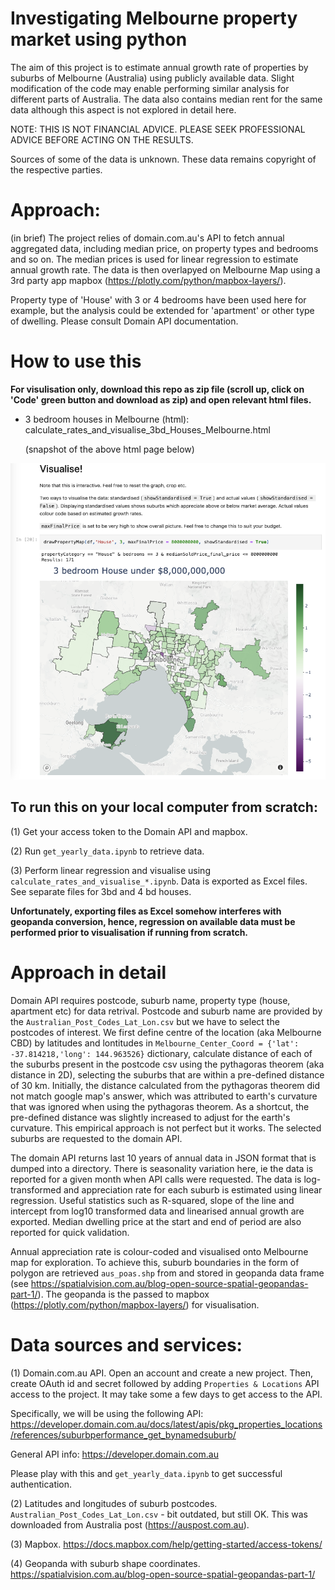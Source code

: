 # Investigating Melbourne property market using python

The aim of this project is to estimate annual growth rate of properties by suburbs of Melbourne (Australia) using publicly available data. Slight modification of the code may enable performing similar analysis for different parts of Australia. The data also contains median rent for the same data although this aspect is not explored in detail here.  

NOTE: THIS IS NOT FINANCIAL ADVICE. PLEASE SEEK PROFESSIONAL ADVICE BEFORE ACTING ON THE RESULTS. 

Sources of some of the data is unknown. These data remains copyright of the respective parties. 

# Approach: 
(in brief)
The project relies of domain.com.au's API to fetch annual aggregated data, including median price, on property types and bedrooms and so on. The median prices is used for linear regression to estimate annual growth rate. The data is then overlapyed on Melbourne Map using a 3rd party app mapbox (https://plotly.com/python/mapbox-layers/).

Property type of 'House' with 3 or 4 bedrooms have been used here for example, but the analysis could be extended for 'apartment' or other type of dwelling. Please consult Domain API documentation. 

# How to use this

**For visulisation only, download this repo as zip file (scroll up, click on 'Code' green button and download as zip) and open relevant html files.** 

- 3 bedroom houses in Melbourne (html): calculate_rates_and_visualise_3bd_Houses_Melbourne.html

  (snapshot of the above html page below) 

![3bd_House_Melb.png](https://github.com/jsha129/PropertyPy/blob/498386efb26ea37d9a73addfdb7274a73458b97e/3bd_House_Melb.png?raw=true)

## To run this on your local computer from scratch:

(1) Get your access token to the Domain API and mapbox.

(2) Run `get_yearly_data.ipynb` to retrieve data.

(3) Perform linear regression and visualise using `calculate_rates_and_visualise_*.ipynb`. Data is exported as Excel files. See separate files for 3bd and 4 bd houses. 

**Unfortunately, exporting files as Excel somehow interferes with geopanda conversion, hence, regression on available data must be performed prior to visualisation if running from scratch.**


# Approach in detail
Domain API requires postcode, suburb name, property type (house, apartment etc) for data retrival. Postcode and suburb name are provided by the `Australian_Post_Codes_Lat_Lon.csv` but we have to select the postcodes of interest. We first define centre of the location (aka Melbourne CBD) by latitudes and lontitudes in `Melbourne_Center_Coord = {'lat': -37.814218,'long': 144.963526}` dictionary, calculate distance of each of the suburbs present in the postcode csv using the pythagoras theorem (aka distance in 2D), selecting the suburbs that are within a pre-defined distance of 30 km. Initially, the distance calculated from the pythagoras theorem did not match google map's answer, which was attributed to earth's curvature that was ignored when using the pythagoras theorem. As a shortcut, the pre-defined distance was slightly increased to adjust for the earth's curvature. This empirical approach is not perfect but it works. The selected suburbs are requested to the domain API.

The domain API returns last 10 years of annual data in JSON format that is dumped into a directory. There is seasonality variation here, ie the data is reported for a given month when API calls were requested. The data is log-transformed and appreciation rate for each suburb is estimated using linear regression. Useful statistics such as R-squared, slope of the line and intercept from log10 transformed data and linearised annual growth are exported. Median dwelling price at the start and end of period are also reported for quick validation. 


Annual appreciation rate is colour-coded and  visualised onto Melbourne map for exploration. To achieve this, suburb boundaries in the form of polygon are retrieved `aus_poas.shp` from and stored in geopanda data frame (see https://spatialvision.com.au/blog-open-source-spatial-geopandas-part-1/). The geopanda is the passed to  mapbox (https://plotly.com/python/mapbox-layers/) for visualisation. 

# Data sources and services: 
(1) Domain.com.au API. Open an account and create a new project. Then, create OAuth id and secret followed by adding `Properties & Locations` API access to the project. It may take some a few days to get access to the API.

Specifically, we will be using the following API: https://developer.domain.com.au/docs/latest/apis/pkg_properties_locations/references/suburbperformance_get_bynamedsuburb/

General API info: https://developer.domain.com.au

Please play with this and `get_yearly_data.ipynb` to get successful authentication.


(2) Latitudes and longitudes of suburb postcodes. `Australian_Post_Codes_Lat_Lon.csv` - bit outdated, but still OK. This was downloaded from Australia post (https://auspost.com.au).

(3) Mapbox. https://docs.mapbox.com/help/getting-started/access-tokens/

(4) Geopanda with suburb shape coordinates. https://spatialvision.com.au/blog-open-source-spatial-geopandas-part-1/


